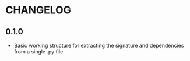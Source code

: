# CHANGELOG

## 0.1.0
- Basic working structure for extracting the signature and dependencies from a single .py file
